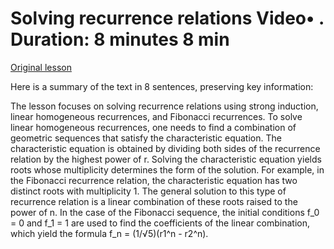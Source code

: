 # Solving recurrence relations Video• . Duration: 8 minutes 8 min

[Original lesson](https://www.coursera.org/learn/uol-discrete-mathematics/lecture/wKxir/solving-recurrence-relations)

Here is a summary of the text in 8 sentences, preserving key information:

The lesson focuses on solving recurrence relations using strong induction, linear homogeneous recurrences, and Fibonacci recurrences. To solve linear homogeneous recurrences, one needs to find a combination of geometric sequences that satisfy the characteristic equation. The characteristic equation is obtained by dividing both sides of the recurrence relation by the highest power of r. Solving the characteristic equation yields roots whose multiplicity determines the form of the solution. For example, in the Fibonacci recurrence relation, the characteristic equation has two distinct roots with multiplicity 1. The general solution to this type of recurrence relation is a linear combination of these roots raised to the power of n. In the case of the Fibonacci sequence, the initial conditions f_0 = 0 and f_1 = 1 are used to find the coefficients of the linear combination, which yield the formula f_n = (1/√5)(r1^n - r2^n).

